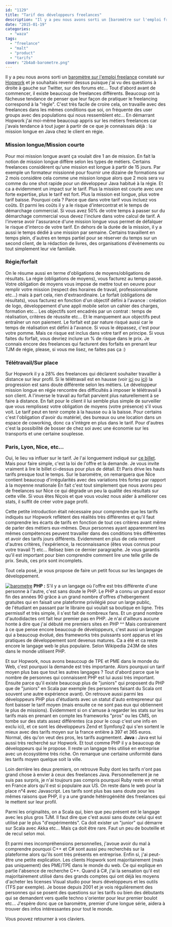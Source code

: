 ```yaml
---
id: "1129"
title: "Tarif des développeurs freelances"
description: "Il y a peu nous avons sorti un [baromètre sur l'emploi freelance](https://www.hopwork.com/stats/barometer/2014 \"Barometre 2014\") constaté sur [Hopwork..."
date: "2015-01-19"
categories: 
  - "waza"
tags: 
  - "freelance"
  - "malt"
  - "product"
  - "tarifs"
cover: "2b4a8-barometre.png"
---
```


Il y a peu nous avons sorti un [baromètre sur l'emploi freelance](https://www.hopwork.com/stats/barometer/2014 "Barometre 2014") constaté sur [Hopwork](https://www.hopwork.com/ "Hopwork") et je souhaitais revenir dessus puisque j'ai vu des questions à droite à gauche sur Twitter, sur des forums etc... Tout d'abord avant de commencer, il existe beaucoup de freelances différents. Beaucoup ont la fâcheuse tendance de penser que leur façon de pratiquer le freelancing correspond à la "règle". C'est très facile de croire cela, on travaille avec des freelances dans les mêmes conditions que soi, on fréquente des user groups avec des populations qui nous ressemblent etc... En démarrant Hopwork j'ai moi-même beaucoup appris sur les métiers freelances car j'avais tendance à tout juger à partir de ce que je connaissais déjà : la mission longue en Java chez le client en régie.

### Mission longue/Mission courte

Pour moi mission longue avant ça voulait dire 1 an de mission. En fait la notion de mission longue diffère selon les types de métiers. Certains freelances considèrent qu'une mission est longue à partir de 15 jours. Par exemple un formateur missionné pour fournir une dizaine de formations sur 2 mois considère cela comme une mission longue alors que 2 mois sera vu comme du one shot rapide pour un développeur Java habitué à la régie. Et ca a évidemment un impact sur le tarif. Plus la mission est courte avec une forte expertise, plus le tarif est fort. Plus la mission est longue, plus votre tarif baisse. Pourquoi cela ? Parce que dans votre tarif vous incluez vos coûts. Et parmi les coûts il y a le risque d'intercontrat et le temps de démarchage commercial. Si vous avez 50% de votre temps à passer sur du démarchage commercial vous devez l'inclure dans votre calcul de tarif. A l'inverse avoir l'assurance d'une mission longue vous permet de défalquer le risque d'interco de votre tarif. En dehors de la durée de la mission, il y a aussi le temps dédié à une mission par semaine. Certains travaillent en temps plein, d'autres en temps partiel pour se réserver du temps sur un second client, de la rédaction de livres, des organisations d'événements ou tout simplement leur vie familiale.

### Régie/forfait

On le résume aussi en terme d'obligations de moyens/obligations de résultats. La régie (obligations de moyens), vous facturez au temps passé. Votre obligation de moyens vous impose de mettre tout en oeuvre pour remplir votre mission (respect des horaires de travail, professionnalisme etc...) mais à part cela, rien d'extraordinaire. Le forfait (obligations de résultats), vous facturez en fonction d'un objectif défini à l'avance : création de logo, développement d'une appli mobile selon un cahier des charges, formation etc... Les objectifs sont encadrés par un contrat : temps de réalisation, critères de réussite etc... Et le manquement aux objectifs peut entraîner un non paiement. Le forfait est par nature risqué aussi car le temps de réalisation est défini à l'avance. Si vous le dépassez, c'est pour votre pomme. Mais ce risque est inclus dans votre tarif en principe. Si vous faites du forfait, vous devriez inclure un % de risque dans le prix. Je connais encore des freelances qui facturent des forfaits en prenant leur TJM de régie, please, si vous me lisez, ne faites pas ça :)

### Télétravail/Sur place

Sur Hopwork il y a 28% des freelances qui déclarent souhaiter travailler à distance sur leur profil. Si le télétravail est en hausse (voir [ici](http://zevillage.net/2013/04/11/mobilite-forrester/) ou [ici](http://www.lefigaro.fr/emploi/2013/04/15/09005-20130415ARTFIG00390-le-teletravail-gagne-du-terrain-dans-les-entreprises.php)) la progression est sans doute différente selon les métiers. Le développeur mission longue en régie rencontre des difficultés à imposer le télétravail à son client. A l'inverse le travail au forfait parvient plus naturellement à se faire à distance. En fait pour le client il lui semble plus simple de surveiller que vous remplissez votre obligation de moyens (votre présence) s'il vous voit. Le tarif peut en tenir compte à la hausse ou à la baisse. Pour certains c'est l'obligation d'avoir du matériel, des bureaux ou une location dans un espace de coworking, donc ca s'intègre en plus dans le tarif. Pour d'autres c'est la possibilité de bosser de chez soi avec une économie sur les transports et une certaine souplesse.

### Paris, Lyon, Nice, etc...

Oui, le lieu va influer sur le tarif. Je l'ai longuement indiqué sur [ce billet](http://www.eventuallycoding.com/index.php/on-vend-une-competence-pas-un-lieu/ "« On vend une compétence, pas un lieu » ?"). Mais pour faire simple, c'est la loi de l'offre et la demande. Je vous invite vraiment à lire le billet ci-dessus pour plus de détail. Et Paris drive les hauts tarifs presque tout le temps. Sur le baromètre, on remarquera que Nice contient beaucoup d'irrégularités avec des variations très fortes par rapport à la moyenne nnationale En fait c'est tout simplement que nous avons peu de freelances sur Nice ce qui dégrade un peu la qualité des résultats sur cette ville. Si vous êtes Niçois et que vous voulez nous aider à améliorer ces stats, il suffit de créer votre page profil.

Cette petite introduction était nécessaire pour comprendre que les tarifs indiqués sur Hopwork reflètent des réalités très différentes et qu'il faut comprendre les écarts de tarifs en fonction de tout ces critères avant même de parler des métiers eux-mêmes. Deux personnes ayant apparemment les mêmes compétences peuvent travailler dans des conditions très différentes et avoir des tarifs jours différents. Evidemment en plus de cela rentrent d'autres critères, l'expérience, la reconnaissance (êtes vous connus pour votre travail ?) etc... Relisez bien ce dernier paragraphe. Je vous garantis qu'il est important pour bien comprendre comment lire une telle grille de prix. Seuls, ces prix sont incomplets.

Tout cela posé, je vous propose de faire un petit focus sur les langages de développement.

[![barometre](/images/2b4a8-barometre.png)](https://eventuallycoding.com/wp-content/uploads/2019/10/2b4a8-barometre.png) **PHP :** S'il y a un langage où l'offre est très différente d'une personne à l'autre, c'est sans doute le PHP. Le PHP a connu un grand essor fin des années 90 grâce à un grand nombre d'offres d'hébergement gratuites qui en faisait une plateforme privilégié pour un large public, de l'étudiant en passant par le libraire qui voulait sa boutique en ligne. Très permissif et très simple, il s'est fait de nombreux fans. Et un grand nombre d'autodidactes ont fait leur premier pas en PHP. Je n'ai d'ailleurs aucune honte à dire que j'ai débuté me premiers sites en PHP ^^ Mais contrairement à ce que pense encore beaucoup de développeurs, c'est aussi un langage qui a beaucoup évolué, des frameworks très puissants sont apparus et les pratiques de développement sont devenus matures. Ca a été et ca reste encore le langage web le plus populaire. Selon Wikipedia 243M de sites dans le monde utilisent PHP.

Et sur Hopwork, nous avons beaucoup de TPE et PME dans le monde du Web, c'est pourquoi la demande est très importante. Alors pourquoi un tarif moyen plus bas que tout les autres langages ? Tout d'abord parce que le nombre de personnes qui connaissent PHP est lui aussi très important. Ensuite parce qu'il existe beaucoup plus de "juniors" qui proposent du PHP que de "juniors" en Scala par exemple (les personnes faisant du Scala ont souvent une autre expérience avant). On retrouve aussi parmi les développeurs PHP plus d'étudiants avec un statut d'auto entrepreneur qui font baisser le tarif moyen (mais ensuite ce ne sont pas eux qui obtiennent le plus de missions). Evidemment si on s'amuse à regarder les stats sur les tarifs mais en prenant en compte les frameworks "pros" ou les CMS, on tombe sur des stats assez différentes (ca pour le coup c'est une info en exclu ici), et ce sont les développeurs Zend et Symfony2 qui s'en sortent le mieux avec des tarifs moyen sur la france entière à 397 et 365 euros. Normal, dès qu'on veut des pros, les tarifs augmentent. **Java :** Java est lui aussi très recherché sur Hopwork. Et tout comme PHP il y a beaucoup de développeurs qui le propose. Il reste un langage très utilisé en entreprise avec un écosystème très riche. On remarque une certaine uniformité dans les tarifs moyen quelque soit la ville.

Loin derrière les deux premiers, on retrouve Ruby dont les tarifs n'ont pas grand chose à envier à ceux des freelances Java. Personnellement je ne suis pas surpris, je n'ai toujours pas compris pourquoi Ruby reste en retrait en France alors qu'il est si populaire aux US. On reste dans le web pour la place n°4 avec Javascript. Les tarifs sont plus bas sans doute pour les mêmes raisons que PHP, il y a une grande hétérogénéité des freelances qui le mettent sur leur profil.

Parmi les originalités, on a Scala qui, bien que peu présent est le langage avec les plus gros TJM. Il faut dire que c'est aussi sans doute celui qui est utilisé par le plus "d'expérimentés". Ca doit exister un "junior" qui démarre sur Scala avec Akka etc... Mais ça doit être rare. Faut un peu de bouteille et de recul selon moi.

Et parmi mes incompréhensions personnelles, j'avoue avoir du mal à comprendre pourquoi C++ et C# sont aussi peu recherchés sur la plateforme alors qu'ils sont très présents en entreprise. Enfin si, j'ai peut-être une petite explication. Les clients Hopwork sont majoritairement (mais pas uniquement) des PME/TPE dans le monde du web. Ce qui explique en partie l'absence de recherche C++. Quand à C#, j'ai la sensation qu'il est majoritairement utilisé dans des grands comptes qui ont déjà les moyens d'acheter les licenses Visual studio pour leurs développeurs et les outils (TFS par exemple). Je bosse depuis 2001 et je vois régulièrement des personnes qui se posent des questions sur les tarifs ou bien des débutants qui se demandent vers quelle techno s'orienter pour leur premier boulot etc... J'espère donc que ce baromètre, premier d'une longue série, aidera à trouver des infos intéressantes pour tout le monde.

Vous pouvez retourner à vos claviers.
